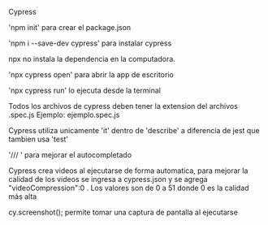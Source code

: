 Cypress

'npm init' para crear el package.json

'npm i --save-dev cypress' para instalar cypress

npx no instala la dependencia en la computadora.

'npx cypress open' para abrir la app de escritorio

'npx cypress run' lo ejecuta desde la terminal

Todos los archivos de cypress deben tener la extension del archivos .spec.js
Ejemplo: ejemplo.spec.js

Cypress utiliza unicamente 'it' dentro de 'describe' a diferencia de jest que tambien usa 'test'

'/// <reference types="cypress" />' para mejorar el autocompletado 

Cypress crea videos al ejecutarse de forma automatica, para mejorar la calidad de los videos se ingresa a 
cypress.json y se agrega "videoCompression":0 . Los valores son de 0 a 51 donde 0 es la calidad más alta

cy.screenshot(); permite tomar una captura de pantalla al ejecutarse